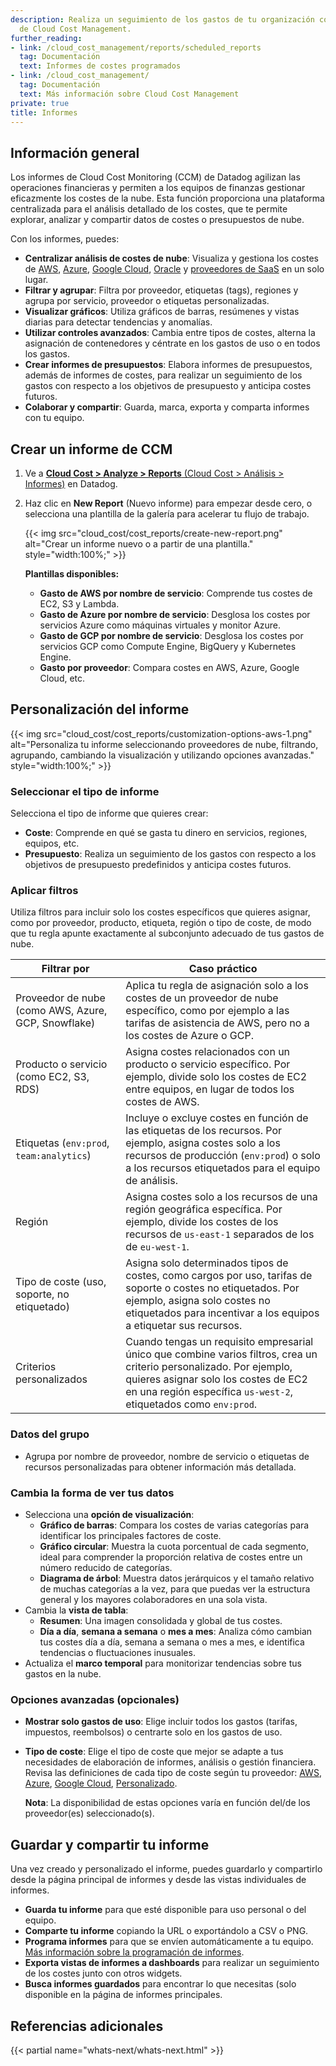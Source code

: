 ```yaml
---
description: Realiza un seguimiento de los gastos de tu organización con los informes
  de Cloud Cost Management.
further_reading:
- link: /cloud_cost_management/reports/scheduled_reports
  tag: Documentación
  text: Informes de costes programados
- link: /cloud_cost_management/
  tag: Documentación
  text: Más información sobre Cloud Cost Management
private: true
title: Informes
---
```


## Información general

Los informes de Cloud Cost Monitoring (CCM) de Datadog agilizan las operaciones financieras y permiten a los equipos de finanzas gestionar eficazmente los costes de la nube. Esta función proporciona una plataforma centralizada para el análisis detallado de los costes, que te permite explorar, analizar y compartir datos de costes o presupuestos de nube.

Con los informes, puedes:

- **Centralizar análisis de costes de nube**: Visualiza y gestiona los costes de [AWS][1], [Azure][2], [Google Cloud][3], [Oracle][12] y [proveedores de SaaS][4] en un solo lugar.
- **Filtrar y agrupar**: Filtra por proveedor, etiquetas (tags), regiones y agrupa por servicio, proveedor o etiquetas personalizadas.
- **Visualizar gráficos**: Utiliza gráficos de barras, resúmenes y vistas diarias para detectar tendencias y anomalías.
- **Utilizar controles avanzados**: Cambia entre tipos de costes, alterna la asignación de contenedores y céntrate en los gastos de uso o en todos los gastos.
- **Crear informes de presupuestos**: Elabora informes de presupuestos, además de informes de costes, para realizar un seguimiento de los gastos con respecto a los objetivos de presupuesto y anticipa costes futuros.
- **Colaborar y compartir**: Guarda, marca, exporta y comparta informes con tu equipo.

## Crear un informe de CCM

1. Ve a [**Cloud Cost > Analyze > Reports** (Cloud Cost > Análisis > Informes)][5] en Datadog.
1. Haz clic en **New Report** (Nuevo informe) para empezar desde cero, o selecciona una plantilla de la galería para acelerar tu flujo de trabajo.

   {{< img src="cloud_cost/cost_reports/create-new-report.png" alt="Crear un informe nuevo o a partir de una plantilla." style="width:100%;" >}}

   **Plantillas disponibles:**
   - **Gasto de AWS por nombre de servicio**: Comprende tus costes de EC2, S3 y Lambda.
   - **Gasto de Azure por nombre de servicio**: Desglosa los costes por servicios Azure como máquinas virtuales y monitor Azure.
   - **Gasto de GCP por nombre de servicio**: Desglosa los costes por servicios GCP como Compute Engine, BigQuery y Kubernetes Engine.
   - **Gasto por proveedor**: Compara costes en AWS, Azure, Google Cloud, etc.

## Personalización del informe

{{< img src="cloud_cost/cost_reports/customization-options-aws-1.png" alt="Personaliza tu informe seleccionando proveedores de nube, filtrando, agrupando, cambiando la visualización y utilizando opciones avanzadas." style="width:100%;" >}}

### Seleccionar el tipo de informe

Selecciona el tipo de informe que quieres crear:

- **Coste**: Comprende en qué se gasta tu dinero en servicios, regiones, equipos, etc.
- **Presupuesto**: Realiza un seguimiento de los gastos con respecto a los objetivos de presupuesto predefinidos y anticipa costes futuros.

### Aplicar filtros

Utiliza filtros para incluir solo los costes específicos que quieres asignar, como por proveedor, producto, etiqueta, región o tipo de coste, de modo que tu regla apunte exactamente al subconjunto adecuado de tus gastos de nube.

| Filtrar por | Caso práctico |
|--------|----------|
| Proveedor de nube (como AWS, Azure, GCP, Snowflake) | Aplica tu regla de asignación solo a los costes de un proveedor de nube específico, como por ejemplo a las tarifas de asistencia de AWS, pero no a los costes de Azure o GCP. |
| Producto o servicio (como EC2, S3, RDS) | Asigna costes relacionados con un producto o servicio específico. Por ejemplo, divide solo los costes de EC2 entre equipos, en lugar de todos los costes de AWS. |
| Etiquetas (`env:prod`, `team:analytics`) | Incluye o excluye costes en función de las etiquetas de los recursos. Por ejemplo, asigna costes solo a los recursos de producción (`env:prod`) o solo a los recursos etiquetados para el equipo de análisis. |
| Región | Asigna costes solo a los recursos de una región geográfica específica. Por ejemplo, divide los costes de los recursos de `us-east-1` separados de los de `eu-west-1`. |
| Tipo de coste (uso, soporte, no etiquetado) | Asigna solo determinados tipos de costes, como cargos por uso, tarifas de soporte o costes no etiquetados. Por ejemplo, asigna solo costes no etiquetados para incentivar a los equipos a etiquetar sus recursos. |
| Criterios personalizados | Cuando tengas un requisito empresarial único que combine varios filtros, crea un criterio personalizado. Por ejemplo, quieres asignar solo los costes de EC2 en una región específica `us-west-2`, etiquetados como `env:prod`. |

### Datos del grupo
- Agrupa por nombre de proveedor, nombre de servicio o etiquetas de recursos personalizadas para obtener información más detallada.

### Cambia la forma de ver tus datos
- Selecciona una **opción de visualización**:
  - **Gráfico de barras**: Compara los costes de varias categorías para identificar los principales factores de coste.
  - **Gráfico circular**: Muestra la cuota porcentual de cada segmento, ideal para comprender la proporción relativa de costes entre un número reducido de categorías.
  - **Diagrama de árbol**: Muestra datos jerárquicos y el tamaño relativo de muchas categorías a la vez, para que puedas ver la estructura general y los mayores colaboradores en una sola vista.
- Cambia la **vista de tabla**:
  - **Resumen**: Una imagen consolidada y global de tus costes.
  - **Día a día**, **semana a semana** o **mes a mes**: Analiza cómo cambian tus costes día a día, semana a semana o mes a mes, e identifica tendencias o fluctuaciones inusuales.
- Actualiza el **marco temporal** para monitorizar tendencias sobre tus gastos en la nube.

### Opciones avanzadas (opcionales)

- **Mostrar solo gastos de uso**: Elige incluir todos los gastos (tarifas, impuestos, reembolsos) o centrarte solo en los gastos de uso.
- **Tipo de coste**: Elige el tipo de coste que mejor se adapte a tus necesidades de elaboración de informes, análisis o gestión financiera. Revisa las definiciones de cada tipo de coste según tu proveedor: [AWS][7], [Azure][8], [Google Cloud][9], [Personalizado][10].

  **Nota**: La disponibilidad de estas opciones varía en función del/de los proveedor(es) seleccionado(s).

## Guardar y compartir tu informe

Una vez creado y personalizado el informe, puedes guardarlo y compartirlo desde la página principal de informes y desde las vistas individuales de informes.

- **Guarda tu informe** para que esté disponible para uso personal o del equipo.
- **Comparte tu informe** copiando la URL o exportándolo a CSV o PNG.
- **Programa informes** para que se envíen automáticamente a tu equipo. [Más información sobre la programación de informes][11].
- **Exporta vistas de informes a dashboards** para realizar un seguimiento de los costes junto con otros widgets.
- **Busca informes guardados** para encontrar lo que necesitas (solo disponible en la página de informes principales.

## Referencias adicionales

{{< partial name="whats-next/whats-next.html" >}}

[1]: /es/cloud_cost_management/aws/
[2]: /es/cloud_cost_management/azure/?tab=billingaccounts
[3]: /es/cloud_cost_management/google_cloud/
[4]: /es/cloud_cost_management/saas_costs/
[5]: https://app.datadoghq.com/cost/analyze/reports
[6]: /es/cloud_cost_management/container_cost_allocation/
[7]: /es/cloud_cost_management/setup/aws/#cost-types
[8]: /es/cloud_cost_management/setup/azure/#cost-types
[9]: /es/cloud_cost_management/setup/google_cloud/#cost-types
[10]: /es/cloud_cost_management/setup/custom/#cost-metric-types
[11]: /es/cloud_cost_management/reports/scheduled_reports
[12]: /es/cloud_cost_management/oracle/